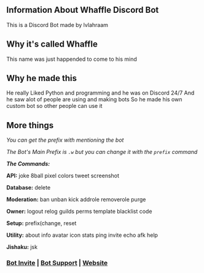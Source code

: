 <!-- ![Logo](https://i.postimg.cc/SQ2ZzSjg/MainLogo.webp) -->
## Information About Whaffle Discord Bot
This is a Discord Bot made by lvlahraam

## Why it's called Whaffle
This name was just happended to come to his mind

## Why he made this
He really Liked Python and programming and he was on Discord 24/7
And he saw alot of people are using and making bots
So he made his own custom bot so other people can use it

## More things
*You can get the prefix with mentioning the bot*

*The Bot's Main Prefix is `.w` but you can change it with the `prefix` command*

***The Commands:***

**API:**
joke 8ball pixel colors tweet screenshot

**Database:**
delete

**Moderation:**
ban unban kick addrole removerole purge

**Owner:**
logout relog guilds perms template blacklist code

**Setup:**
prefix(change, reset

**Utility:**
about info avatar icon stats ping invite echo afk help

**Jishaku:**
jsk

### [Bot Invite](https://dsc.gg/Whaffle-bot) | [Bot Support](https://dsc.gg/Whaffle-support) | [Website](https://lvlahraam.gitbook.io/Whaffle-bot)
